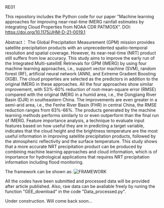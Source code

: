 RE01

This repository includes the Python code for our paper "Machine learning approaches for improving near-real-time IMERG rainfall estimates by integrating Cloud Properties from NOAA CDR PATMOSX". DOI: https://doi.org/10.1175/JHM-D-21-0019.1

Abstract：
The Global Precipitation Measurement (GPM) mission provides satellite precipitation products with an unprecedented spatio-temporal resolution and spatial coverage. However, its near-real-time (NRT) product still suffers from low accuracy. This study aims to improve the early run of the Integrated Multi-satellitE Retrievals for GPM (IMERG) by using four machine learning approaches, i.e., support vector machine (SVM), random forest (RF), artificial neural network (ANN), and Extreme Gradient Boosting (XGB). The cloud properties are selected as the predictors in addition to the original IMERG in these approaches. All the four approaches show similar improvement, with 53%-60% reduction of root-mean-square error (RMSE) compared with the original IMERG in a humid area, i.e., the Dongjiang River Basin (DJR) in southeastern China. The improvements are even greater in a semi-arid area, i.e., the Fenhe River Basin (FHR) in central China, the RMSE reduction ranges from 63%-66%. The products generated by the machine learning methods performs similarly to or even outperform than the final run of IMERG. Feature importance analysis, a technique to evaluate input features based on how useful they are in predicting a target variable, indicates that the cloud height and the brightness temperature are the most useful information in improving satellite precipitation products, followed by the atmospheric reflectivity and the surface temperature. This study shows that a more accurate NRT precipitation product can be produced by combining machine learning approaches and cloud information, which is of importance for hydrological applications that requires NRT precipitation information including flood monitoring.

The framework can be shown as:
![FRAMEWORK](https://user-images.githubusercontent.com/67042693/116344668-36aeb480-a819-11eb-84ff-e6cdb8715eac.jpg)


All the codes have been submitted and processed data will be provided after article published. Also, raw data can be avaliable freely by runing the function "GEE_download" in the code "Data_processed.py".

Under construction. Will come back soon...
